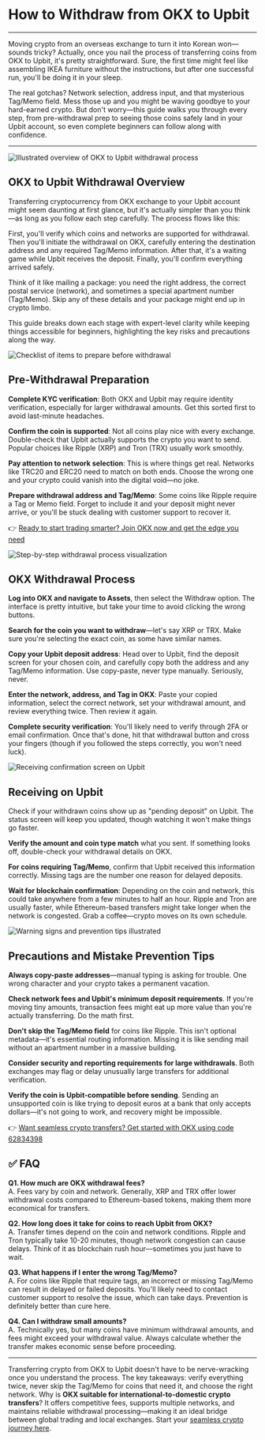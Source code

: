 # How to Withdraw from OKX to Upbit

---

Moving crypto from an overseas exchange to turn it into Korean won—sounds tricky? Actually, once you nail the process of transferring coins from OKX to Upbit, it's pretty straightforward. Sure, the first time might feel like assembling IKEA furniture without the instructions, but after one successful run, you'll be doing it in your sleep.

The real gotchas? Network selection, address input, and that mysterious Tag/Memo field. Mess those up and you might be waving goodbye to your hard-earned crypto. But don't worry—this guide walks you through every step, from pre-withdrawal prep to seeing those coins safely land in your Upbit account, so even complete beginners can follow along with confidence.

---

![Illustrated overview of OKX to Upbit withdrawal process](image/4117065066151176.webp)

## OKX to Upbit Withdrawal Overview

Transferring cryptocurrency from OKX exchange to your Upbit account might seem daunting at first glance, but it's actually simpler than you think—as long as you follow each step carefully. The process flows like this:

First, you'll verify which coins and networks are supported for withdrawal. Then you'll initiate the withdrawal on OKX, carefully entering the destination address and any required Tag/Memo information. After that, it's a waiting game while Upbit receives the deposit. Finally, you'll confirm everything arrived safely.

Think of it like mailing a package: you need the right address, the correct postal service (network), and sometimes a special apartment number (Tag/Memo). Skip any of these details and your package might end up in crypto limbo.

This guide breaks down each stage with expert-level clarity while keeping things accessible for beginners, highlighting the key risks and precautions along the way.

![Checklist of items to prepare before withdrawal](image/530113772648.webp)

## Pre-Withdrawal Preparation

**Complete KYC verification**: Both OKX and Upbit may require identity verification, especially for larger withdrawal amounts. Get this sorted first to avoid last-minute headaches.

**Confirm the coin is supported**: Not all coins play nice with every exchange. Double-check that Upbit actually supports the crypto you want to send. Popular choices like Ripple (XRP) and Tron (TRX) usually work smoothly.

**Pay attention to network selection**: This is where things get real. Networks like TRC20 and ERC20 need to match on both ends. Choose the wrong one and your crypto could vanish into the digital void—no joke.

**Prepare withdrawal address and Tag/Memo**: Some coins like Ripple require a Tag or Memo field. Forget to include it and your deposit might never arrive, or you'll be stuck dealing with customer support to recover it.

👉 [Ready to start trading smarter? Join OKX now and get the edge you need](https://www.okx.com/join/62834398)

![Step-by-step withdrawal process visualization](image/33738790010815.webp)

## OKX Withdrawal Process

**Log into OKX and navigate to Assets**, then select the Withdraw option. The interface is pretty intuitive, but take your time to avoid clicking the wrong buttons.

**Search for the coin you want to withdraw**—let's say XRP or TRX. Make sure you're selecting the exact coin, as some have similar names.

**Copy your Upbit deposit address**: Head over to Upbit, find the deposit screen for your chosen coin, and carefully copy both the address and any Tag/Memo information. Use copy-paste, never type manually. Seriously, never.

**Enter the network, address, and Tag in OKX**: Paste your copied information, select the correct network, set your withdrawal amount, and review everything twice. Then review it again.

**Complete security verification**: You'll likely need to verify through 2FA or email confirmation. Once that's done, hit that withdrawal button and cross your fingers (though if you followed the steps correctly, you won't need luck).

![Receiving confirmation screen on Upbit](image/455485487.webp)

## Receiving on Upbit

Check if your withdrawn coins show up as "pending deposit" on Upbit. The status screen will keep you updated, though watching it won't make things go faster.

**Verify the amount and coin type match** what you sent. If something looks off, double-check your withdrawal details on OKX.

**For coins requiring Tag/Memo**, confirm that Upbit received this information correctly. Missing tags are the number one reason for delayed deposits.

**Wait for blockchain confirmation**: Depending on the coin and network, this could take anywhere from a few minutes to half an hour. Ripple and Tron are usually faster, while Ethereum-based transfers might take longer when the network is congested. Grab a coffee—crypto moves on its own schedule.

![Warning signs and prevention tips illustrated](image/6080548328.webp)

## Precautions and Mistake Prevention Tips

**Always copy-paste addresses**—manual typing is asking for trouble. One wrong character and your crypto takes a permanent vacation.

**Check network fees and Upbit's minimum deposit requirements**. If you're moving tiny amounts, transaction fees might eat up more value than you're actually transferring. Do the math first.

**Don't skip the Tag/Memo field** for coins like Ripple. This isn't optional metadata—it's essential routing information. Missing it is like sending mail without an apartment number in a massive building.

**Consider security and reporting requirements for large withdrawals**. Both exchanges may flag or delay unusually large transfers for additional verification.

**Verify the coin is Upbit-compatible before sending**. Sending an unsupported coin is like trying to deposit euros at a bank that only accepts dollars—it's not going to work, and recovery might be impossible.

👉 [Want seamless crypto transfers? Get started with OKX using code 62834398](https://www.okx.com/join/62834398)

## ✅ FAQ

**Q1. How much are OKX withdrawal fees?**  
A. Fees vary by coin and network. Generally, XRP and TRX offer lower withdrawal costs compared to Ethereum-based tokens, making them more economical for transfers.

**Q2. How long does it take for coins to reach Upbit from OKX?**  
A. Transfer times depend on the coin and network conditions. Ripple and Tron typically take 10-20 minutes, though network congestion can cause delays. Think of it as blockchain rush hour—sometimes you just have to wait.

**Q3. What happens if I enter the wrong Tag/Memo?**  
A. For coins like Ripple that require tags, an incorrect or missing Tag/Memo can result in delayed or failed deposits. You'll likely need to contact customer support to resolve the issue, which can take days. Prevention is definitely better than cure here.

**Q4. Can I withdraw small amounts?**  
A. Technically yes, but many coins have minimum withdrawal amounts, and fees might exceed your withdrawal value. Always calculate whether the transfer makes economic sense before proceeding.

---

Transferring crypto from OKX to Upbit doesn't have to be nerve-wracking once you understand the process. The key takeaways: verify everything twice, never skip the Tag/Memo for coins that need it, and choose the right network. Why is **OKX suitable for international-to-domestic crypto transfers**? It offers competitive fees, supports multiple networks, and maintains reliable withdrawal processing—making it an ideal bridge between global trading and local exchanges. Start your [seamless crypto journey here](https://www.okx.com/join/62834398).

